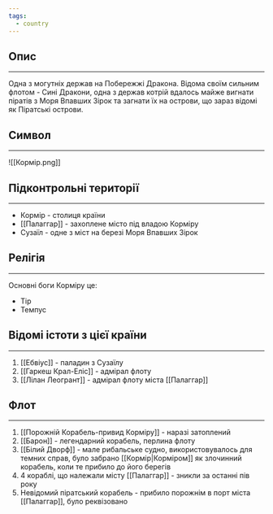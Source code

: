```yaml
---
tags:
  - country
---
```

## Опис
---
Одна з могутніх держав на Побережжі Дракона. Відома своїм сильним флотом - Сині Дракони, одна з держав котрій вдалось майже вигнати піратів з Моря Впавших Зірок та загнати їх на острови, що зараз відомі як Піратські острови.  

## Символ
---
![[Кормір.png]]

## Підконтрольні території
---
- Кормір - столиця країни  
- [[Палаггар]] - захоплене місто під владою Корміру  
- Сузаїл - одне з міст на березі Моря Впавших Зірок


## Релігія
---
Основні боги Корміру це:  

- Тір
- Темпус

## Відомі істоти з цієї країни
---
1. [[Ебвіус]] - паладин з Сузаїлу  
2. [[Гаркеш Крал-Еліс]] - адмірал флоту  
3. [[Лілан Леогрант]] - адмірал флоту міста [[Палаггар]]  

## Флот
---
1. [[Порожній Корабель-привид Корміру]] - наразі затоплений  
2. [[Барон]] - легендарний корабель, перлина флоту
3. [[Білий Дворф]] - мале рибальське судно, використовувалось для темних справ, було забрано [[Кормір|Корміром]] як злочинний корабель, коли те прибило до його берегів  
4. 4 кораблі, що належали місту [[Палаггар]] - зникли за останні пів року  
5. Невідомий піратський корабель - прибило порожнім в порт міста [[Палаггар]], було реквізовано  